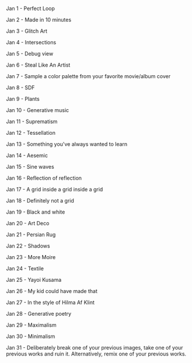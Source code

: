 Jan 1 - Perfect Loop

Jan 2 - Made in 10 minutes

Jan 3 - Glitch Art

Jan 4 - Intersections

Jan 5 - Debug view

Jan 6 - Steal Like An Artist

Jan 7 - Sample a color palette from your favorite movie/album cover

Jan 8 - SDF

Jan 9 - Plants

Jan 10 - Generative music

Jan 11 - Suprematism

Jan 12 - Tessellation

Jan 13 - Something you've always wanted to learn

Jan 14 - Aesemic

Jan 15 - Sine waves

Jan 16 - Reflection of reflection 

Jan 17 - A grid inside a grid inside a grid

Jan 18 - Definitely not a grid

Jan 19 - Black and white

Jan 20 - Art Deco

Jan 21 - Persian Rug

Jan 22 - Shadows

Jan 23 - More Moire

Jan 24 - Textile

Jan 25 - Yayoi Kusama

Jan 26 - My kid could have made that

Jan 27 - In the style of Hilma Af Klint

Jan 28 - Generative poetry

Jan 29 - Maximalism

Jan 30 - Minimalism

Jan 31 - Deliberately break one of your previous images, take one of your previous works and ruin it. Alternatively, remix one of your previous works.
